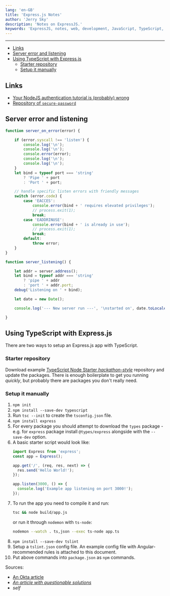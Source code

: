 ```yaml
---
lang: 'en-GB'
title: 'Express.js Notes'
author: 'Jerry Sky'
description: 'Notes on ExpressJS.'
keywords: 'ExpressJS, notes, web, development, JavaScript, TypeScript, authentication'
---
```


---

- [Links](#links)
- [Server error and listening](#server-error-and-listening)
- [Using TypeScript with Express.js](#using-typescript-with-expressjs)
    - [Starter repository](#starter-repository)
    - [Setup it manually](#setup-it-manually)

## Links

- [Your NodeJS authentication tutorial is (probably) wrong](https://hackernoon.com/your-node-js-authentication-tutorial-is-wrong-f1a3bf831a46)
- [Repository of `secure-password`](https://github.com/emilbayes/secure-password)

## Server error and listening

```javascript
function server_on_error(error) {

    if (error.syscall !== 'listen') {
        console.log('\n');
        console.log('\n');
        console.error(error);
        console.log('\n');
        console.log('\n');
    }
    let bind = typeof port === 'string'
        ? 'Pipe ' + port
        : 'Port ' + port;

    // handle specific listen errors with friendly messages
    switch (error.code) {
        case 'EACCES':
            console.error(bind + ' requires elevated privileges');
            // process.exit(1);
            break;
        case 'EADDRINUSE':
            console.error(bind + ' is already in use');
            // process.exit(1);
            break;
        default:
            throw error;
    }
}

function server_listening() {

    let addr = server.address();
    let bind = typeof addr === 'string'
        ? 'pipe ' + addr
        : 'port ' + addr.port;
    debug('Listening on ' + bind);

    let date = new Date();

    console.log('--- New server run ---', '\nstarted on', date.toLocaleString(), '\n\n');

}
```

## Using TypeScript with Express.js

There are two ways to setup an Express.js app with TypeScript.

### Starter repository

Download example [TypeScript Node Starter *hackathon-style*](https://github.com/microsoft/TypeScript-Node-Starter) repository and update the packages. There is enough boilerplate to get you running *quickly*, but probably there are packages you don't really need.

### Setup it manually

1. `npm init`
2. `npm install --save-dev typescript`
3. Run `tsc --init` to create the `tsconfig.json` file.
4. `npm install express`
5. For every package you should attempt to download the `types` package - e.g. for `express` package install `@types/express` alongside with the `--save-dev` option.
6. A basic starter script would look like:
    ```typescript
    import Express from 'express';
    const app = Express();

    app.get('/', (req, res, next) => {
      res.send('Hello World!');
    });

    app.listen(3000, () => {
      console.log('Example app listening on port 3000!');
    });
    ```
7. To run the app you need to compile it and run:
    ```bash
    tsc && node build/app.js
    ```
   or run it through `nodemon` with `ts-node`:
   ```bash
   nodemon --watch . ts,json --exec ts-node app.ts
   ```
8. `npm install --save-dev tslint`
9. Setup a `tslint.json` config file. An example config file with Angular-recommended rules is attached to this document.
10. Put above commands into `package.json` as `npm` commands.

Sources:
- [An Okta article](https://developer.okta.com/blog/2018/11/15/node-express-typescript)
- [*An article with questionable solutions*](https://medium.com/javascript-in-plain-english/typescript-with-node-and-express-js-why-when-and-how-eb6bc73edd5d)
- *self*
